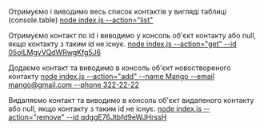 Отримуємо і виводимо весь список контактів у вигляді таблиці (console.table)
[node index.js --action="list"](https://ibb.co/x7yZxQC)

Отримуємо контакт по id і виводимо у консоль об'єкт контакту або null, якщо контакту з таким id не існує.
[node index.js --action="get" --id 05olLMgyVQdWRwgKfg5J6](https://ibb.co/27fRQL3)

Додаємо контакт та виводимо в консоль об'єкт новоствореного контакту
[node index.js --action="add" --name Mango --email mango@gmail.com --phone 322-22-22](https://ibb.co/yp8pmWJ)

Видаляємо контакт та виводимо в консоль об'єкт видаленого контакту або null, якщо контакту з таким id не існує.
[node index.js --action="remove" --id qdggE76Jtbfd9eWJHrssH](https://ibb.co/5s6Fg9x)
